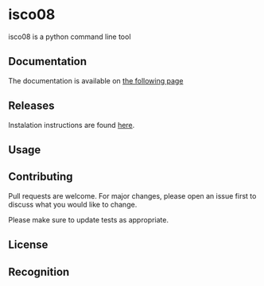 # isco08

isco08 is a python command line tool

## Documentation

The documentation is available on [the following page](https://fabquenneville.github.io/isco08/)

## Releases

Instalation instructions are found [here](https://fabquenneville.github.io/isco08/).

## Usage

## Contributing
Pull requests are welcome. For major changes, please open an issue first to discuss what you would like to change.

Please make sure to update tests as appropriate.

## License

## Recognition
